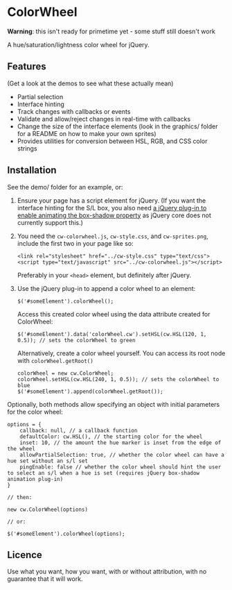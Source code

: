 ColorWheel
==========

**Warning**: this isn't ready for primetime yet - some stuff still doesn't work

A hue/saturation/lightness color wheel for jQuery.

Features
--------

(Get a look at the demos to see what these actually mean)

- Partial selection
- Interface hinting
- Track changes with callbacks or events
- Validate and allow/reject changes in real-time with callbacks
- Change the size of the interface elements (look in the graphics/ folder for a README on how to make your own sprites)
- Provides utilities for conversion between HSL, RGB, and CSS color strings

Installation
------------

See the demo/ folder for an example, or:

1. 	Ensure your page has a script element for jQuery. (If you want the interface hinting for the S/L box, you also need [a jQuery plug-in to enable animating the box-shadow property](http://www.bitstorm.org/jquery/shadow-animation/) as jQuery core does not currently support this.)

2. 	You need the `cw-colorwheel.js`, `cw-style.css`, and `cw-sprites.png`, include the first two in your page like so:
	
		<link rel="stylesheet" href="../cw-style.css" type="text/css">
		<script type="text/javascript" src="../cw-colorwheel.js"></script>
	
	Preferably in your `<head>` element, but definitely after jQuery.

3. 	Use the jQuery plug-in to append a color wheel to an element:
	
		$('#someElement').colorWheel();
	
	Access this created color wheel using the data attribute created for ColorWheel:
	
		$('#someElement').data('colorWheel.cw').setHSL(cw.HSL(120, 1, 0.5)); // sets the colorWheel to green
	
	Alternatively, create a color wheel yourself. You can access its root node with `colorWheel.getRoot()`
	
		colorWheel = new cw.ColorWheel;
		colorWheel.setHSL(cw.HSL(240, 1, 0.5)); // sets the colorWheel to blue
		$('#someElement').append(colorWheel.getRoot());

Optionally, both methods allow specifying an object with initial parameters for the color wheel:

	options = {
		callback: null, // a callback function
		defaultColor: cw.HSL(), // the starting color for the wheel
		inset: 10, // the amount the hue marker is inset from the edge of the wheel
		allowPartialSelection: true, // whether the color wheel can have a hue set without an s/l set
		pingEnable: false // whether the color wheel should hint the user to select an s/l when a hue is set (requires jQuery box-shadow animation plug-in)
	}
	
	// then:
	
	new cw.ColorWheel(options)
	
	// or:
	
	$('#someElement').colorWheel(options);

Licence
-------

Use what you want, how you want, with or without attribution, with no guarantee that it will work.
